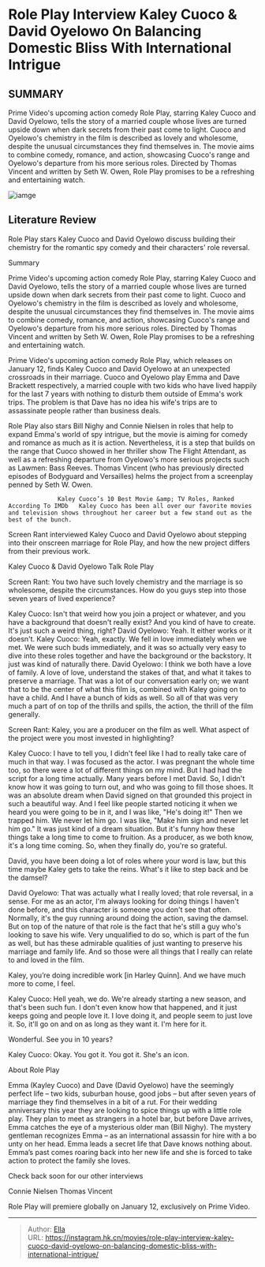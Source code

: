 # Role Play Interview Kaley Cuoco &amp; David Oyelowo On Balancing Domestic Bliss With International Intrigue


## SUMMARY 



  Prime Video&#39;s upcoming action comedy Role Play, starring Kaley Cuoco and David Oyelowo, tells the story of a married couple whose lives are turned upside down when dark secrets from their past come to light.   Cuoco and Oyelowo&#39;s chemistry in the film is described as lovely and wholesome, despite the unusual circumstances they find themselves in.   The movie aims to combine comedy, romance, and action, showcasing Cuoco&#39;s range and Oyelowo&#39;s departure from his more serious roles. Directed by Thomas Vincent and written by Seth W. Owen, Role Play promises to be a refreshing and entertaining watch.  

![iamge]()

## Literature Review

Role Play stars Kaley Cuoco and David Oyelowo discuss building their chemistry for the romantic spy comedy and their characters&#39; role reversal.


Summary

  Prime Video&#39;s upcoming action comedy Role Play, starring Kaley Cuoco and David Oyelowo, tells the story of a married couple whose lives are turned upside down when dark secrets from their past come to light.   Cuoco and Oyelowo&#39;s chemistry in the film is described as lovely and wholesome, despite the unusual circumstances they find themselves in.   The movie aims to combine comedy, romance, and action, showcasing Cuoco&#39;s range and Oyelowo&#39;s departure from his more serious roles. Directed by Thomas Vincent and written by Seth W. Owen, Role Play promises to be a refreshing and entertaining watch.  





Prime Video&#39;s upcoming action comedy Role Play, which releases on January 12, finds Kaley Cuoco and David Oyelowo at an unexpected crossroads in their marriage. Cuoco and Oyelowo play Emma and Dave Brackett respectively, a married couple with two kids who have lived happily for the last 7 years with nothing to disturb them outside of Emma&#39;s work trips. The problem is that Dave has no idea his wife&#39;s trips are to assassinate people rather than business deals.




Role Play also stars Bill Nighy and Connie Nielsen in roles that help to expand Emma&#39;s world of spy intrigue, but the movie is aiming for comedy and romance as much as it is action. Nevertheless, it is a step that builds on the range that Cuoco showed in her thriller show The Flight Attendant, as well as a refreshing departure from Oyelowo&#39;s more serious projects such as Lawmen: Bass Reeves. Thomas Vincent (who has previously directed episodes of Bodyguard and Versailles) helms the project from a screenplay penned by Seth W. Owen.

                  Kaley Cuoco’s 10 Best Movie &amp; TV Roles, Ranked According To IMDb   Kaley Cuoco has been all over our favorite movies and television shows throughout her career but a few stand out as the best of the bunch.   

Screen Rant interviewed Kaley Cuoco and David Oyelowo about stepping into their onscreen marriage for Role Play, and how the new project differs from their previous work.


 Kaley Cuoco &amp; David Oyelowo Talk Role Play 
         




Screen Rant: You two have such lovely chemistry and the marriage is so wholesome, despite the circumstances. How do you guys step into those seven years of lived experience?


Kaley Cuoco: Isn&#39;t that weird how you join a project or whatever, and you have a background that doesn&#39;t really exist? And you kind of have to create. It&#39;s just such a weird thing, right?
David Oyelowo: Yeah. It either works or it doesn&#39;t.
Kaley Cuoco: Yeah, exactly. We fell in love immediately when we met. We were such buds immediately, and it was so actually very easy to dive into these roles together and have the background or the backstory. It just was kind of naturally there.
David Oyelowo: I think we both have a love of family. A love of love, understand the stakes of that, and what it takes to preserve a marriage. That was a lot of our conversation early on; we want that to be the center of what this film is, combined with Kaley going on to have a child. And I have a bunch of kids as well. So all of that was very much a part of on top of the thrills and spills, the action, the thrill of the film generally.





Screen Rant: Kaley, you are a producer on the film as well. What aspect of the project were you most invested in highlighting?


Kaley Cuoco: I have to tell you, I didn&#39;t feel like I had to really take care of much in that way. I was focused as the actor. I was pregnant the whole time too, so there were a lot of different things on my mind. But I had had the script for a long time actually. Many years before I met David. So, I didn&#39;t know how it was going to turn out, and who was going to fill those shoes.
It was an absolute dream when David signed on that grounded this project in such a beautiful way. And I feel like people started noticing it when we heard you were going to be in it, and I was like, &#34;He&#39;s doing it!&#34; Then we trapped him. We never let him go. I was like, &#34;Make him sign and never let him go.&#34; It was just kind of a dream situation.
But it&#39;s funny how these things take a long time to come to fruition. As a producer, as we both know, it&#39;s a long time coming. So, when they finally do, you&#39;re so grateful.





David, you have been doing a lot of roles where your word is law, but this time maybe Kaley gets to take the reins. What&#39;s it like to step back and be the damsel?


David Oyelowo: That was actually what I really loved; that role reversal, in a sense. For me as an actor, I&#39;m always looking for doing things I haven&#39;t done before, and this character is someone you don&#39;t see that often.
Normally, it&#39;s the guy running around doing the action, saving the damsel. But on top of the nature of that role is the fact that he&#39;s still a guy who&#39;s looking to save his wife. Very unqualified to do so, which is part of the fun as well, but has these admirable qualities of just wanting to preserve his marriage and family life. And so those were all things that I really can relate to and loved in the film.


Kaley, you’re doing incredible work [in Harley Quinn]. And we have much more to come, I feel.


Kaley Cuoco: Hell yeah, we do. We&#39;re already starting a new season, and that&#39;s been such fun. I don&#39;t even know how that happened, and it just keeps going and people love it. I love doing it, and people seem to just love it. So, it&#39;ll go on and on as long as they want it. I&#39;m here for it.





Wonderful. See you in 10 years?


Kaley Cuoco: Okay. You got it. You got it. She&#39;s an icon.




 About Role Play 
          

Emma (Kayley Cuoco) and Dave (David Oyelowo) have the seemingly perfect life – two kids, suburban house, good jobs – but after seven years of marriage they find themselves in a bit of a rut. For their wedding anniversary this year they are looking to spice things up with a little role play. They plan to meet as strangers in a hotel bar, but before Dave arrives, Emma catches the eye of a mysterious older man (Bill Nighy). The mystery gentleman recognizes Emma – as an international assassin for hire with a bo unty on her head. Emma leads a secret life that Dave knows nothing about. Emma’s past comes roaring back into her new life and she is forced to take action to protect the family she loves.




Check back soon for our other interviews

  Connie Nielsen   Thomas Vincent  



Role Play will premiere globally on January 12, exclusively on Prime Video.






---

> Author: [Ella](https://instagram.hk.cn/)  
> URL: https://instagram.hk.cn/movies/role-play-interview-kaley-cuoco-david-oyelowo-on-balancing-domestic-bliss-with-international-intrigue/  

